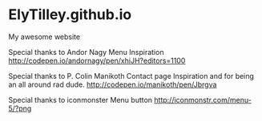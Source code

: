 # ElyTilley.github.io
My awesome website

Special thanks to Andor Nagy
    Menu Inspiration
    http://codepen.io/andornagy/pen/xhiJH?editors=1100

Special thanks to P. Colin Manikoth
    Contact page Inspiration and for being an all around rad dude.
    http://codepen.io/manikoth/pen/Jbrgva
    
Special thanks to iconmonster
    Menu button
    http://iconmonstr.com/menu-5/?png